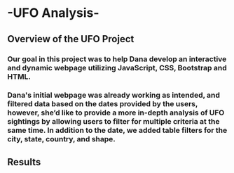 # -UFO Analysis-

## Overview of the UFO Project

### Our goal in this project was to help Dana develop an interactive and dynamic webpage utilizing JavaScript, CSS, Bootstrap and HTML.

### Dana's initial webpage was already working as intended, and filtered data based on the dates provided by the users, however, she’d like to provide a more in-depth analysis of UFO sightings by allowing users to filter for multiple criteria at the same time. In addition to the date, we added table filters for the city, state, country, and shape.

## Results



